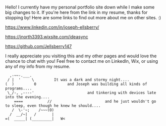 Hello! I currently have my personal portfolio site down while I make some big changes to it. If you're here from the link in my resume, thanks for stopping by! Here are some links to find out more about me on other sites. :) 

https://www.linkedin.com/in/joseph-ellsberry/

https://jnorth3393.wixsite.com/ideasync

https://github.com/Jellsberry147

I really appreciate you visiting this and my other pages and would love the chance to chat with you! Feel free to contact me on LinkedIn, Wix, or using any of my info from my resume.


```
  ,-~~-.___.
 / |  '     \         It was a dark and stormy night....
(  )         0              and Joseph was building all kinds of programs....
 \_/-, ,----'                        and tinkering with devices late into the evening....
    ====           //                        and he just wouldn't go to sleep, even though he knew he should....
   /  \-'~;    /~~~(O)
  /  __/~|   /       |     
=(  _____| (_________|   W<

```

